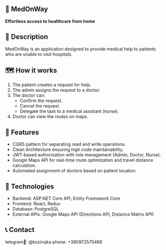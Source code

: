 ## 🚀 MedOnWay
**Effortless access to healthcare from home**

## 📌 Description  
MedOnWay is an application designed to provide medical help to 
patients who are unable to visit hospitals.

## 🗺️ How it works  
1. The patient creates a request for help.  
2. The admin assigns the request to a doctor.  
3. The doctor can:  
   - Confirm the request.  
   - Cancel the request.  
   - Delegate the task to a medical assistant (nurse).
4. Doctor can view the routes on maps.



## 🫦 Features  
- CQRS pattern for separating read and write operations.  
- Clean Architecture ensuring high code maintainability.  
- JWT-based authorization with role management (Admin, Doctor, Nurse).  
- Google Maps API for real-time route optimization and travel distance calculation.  
- Automated assignment of doctors based on patient location.  

## 🔧 Technologies  
- Backend: ASP.NET Core API, Entity Framework Core  
- Frontend: React, Redux  
- Database: PostgreSQL  
- External APIs: Google Maps API (Directions API, Distance Matrix API)  

## 📞 Contact
telegram🦉: @kozirojka
phone: +380972575466
